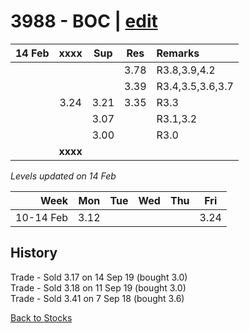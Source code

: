 # 3988 - BOC | [edit](https://github.com/alwinwoo/alwinwoo.github.io/edit/master/stocks/3988.md)

| 14 Feb  | **xxxx**     | Sup   | Res   | Remarks
| ---:    | :---:        | :---: | :---: | :--- 
|         |              |       | 3.78  | R3.8,3.9,4.2
|         |              |       | 3.39  | R3.4,3.5,3.6,3.7
|         | 3.24         | 3.21  | 3.35  | R3.3
|         |              | 3.07  |       | R3.1,3.2
|         |              | 3.00  |       | R3.0
|         | **xxxx**     |       |       |

*Levels updated on 14 Feb*

Week      | Mon   | Tue   | Wed   | Thu   | Fri   |
---:      | :---: | :---: | :---: | :---: | :---: |
10-14 Feb | 3.12  |       |       |       | 3.24  |

## History
Trade - Sold 3.17 on 14 Sep 19 (bought 3.0) <br>
Trade - Sold 3.18 on 11 Sep 19 (bought 3.0) <br>
Trade - Sold 3.41 on 7 Sep 18 (bought 3.6)  <br>

[Back to Stocks](https://alwinwoo.github.io/stocks)
